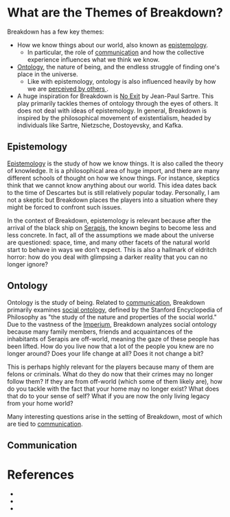 # What are the Themes of Breakdown?

Breakdown has a few key themes:

- How we know things about our world, also known as [epistemology](#epistemology).
  - In particular, the role of [communication](#communication) and how the collective experience
    influences what we think we know.
- [Ontology](#ontology), the nature of being, and the endless struggle of finding one's place in the
  universe.
  - Like with epistemology, ontology is also influenced heavily by how we are [perceived by others
    ](#communication).
- A huge inspiration for Breakdown is [No Exit] by Jean-Paul Sartre. This play primarily tackles
  themes of ontology through the eyes of others. It does not deal with ideas of epistemology. In
  general, Breakdown is inspired by the philosophical movement of existentialism, headed by
  individuals like Sartre, Nietzsche, Dostoyevsky, and Kafka.

## Epistemology

[Epistemology] is the study of how we know things. It is also called the theory of knowledge. It is a
philosophical area of huge import, and there are many different schools of thought on how we know
things. For instance, skeptics think that we cannot know anything about our world. This idea dates
back to the time of Descartes but is still relatively popular today. Personally, I am not a skeptic
but Breakdown places the players into a situation where they might be forced to confront such
issues.

In the context of Breakdown, epistemology is relevant because after the arrival of the black ship on
[Serapis](/setting/serapis/main.md), the known begins to become less and less concrete. In fact, all
of the assumptions we made about the universe are questioned: space, time, and many other facets of
the natural world start to behave in ways we don't expect. This is also a hallmark of eldritch
horror: how do you deal with glimpsing a darker reality that you can no longer ignore?

## Ontology

Ontology is the study of being. Related to [communication](#communication), Breakdown primarily
examines [social ontology], defined by the Stanford Encyclopedia of Philosophy as "the study of the
nature and properties of the social world." Due to the vastness of the
[Imperium](/setting/imperium/main.md), Breakdown analyzes social ontology because many family
members, friends and acquaintances of the inhabitants of Serapis are off-world, meaning the gaze of
these people has been lifted. How do you live now that a lot of the people you knew are no longer
around? Does your life change at all? Does it not change a bit?

This is perhaps highly relevant for the players because many of them are felons or criminals. What
do they do now that their crimes may no longer follow them? If they are from off-world (which some
of them likely are), how do you tackle with the fact that your home may no longer exist? What does
that do to your sense of self? What if you are now the only living legacy from your home world?

Many interesting questions arise in the setting of Breakdown, most of which are tied to
[communication](#communication).

## Communication

# References

- [No Exit]: /https://en.wikipedia.org/wiki/No_Exit
- [Social Ontology]: /https://plato.stanford.edu/entries/social-ontology/
- [Epistemology]: /https://plato.stanford.edu/entries/epistemology/
